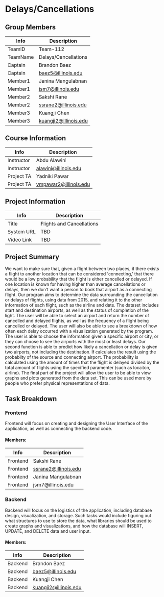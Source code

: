 # Delays/Cancellations

## Group Members

|   Info      |        Description     |
| ----------- | ---------------------- |
| TeamID      |        Team-112        |
| TeamName    | Delays/Cancellations   |
| Captain     |       Brandon Baez     |
| Captain     |    baez5@illinois.edu  |
| Member1     |   Janina Mangulabnan   |
| Member1     |    jsm7@illinois.edu   |
| Member2     |       Sakshi Rane      |
| Member2     |  ssrane2@illinois.edu  |
| Member3     |      Kuangji Chen      |
| Member3     | kuangji2@illinois.edu  |

## Course Information
|   Info      |        Description     |
| ----------- | ---------------------- |
| Instructor  |      Abdu Alawini      |
| Instructor  |  alawini@illinois.edu  |
| Project TA  |      Yadniki Pawar     |
| Project TA  |  ympawar2@illinois.edu |


## Project Information

|   Info      |        Description     |
| ----------- | ---------------------- |
|  Title      |Flights and Cancellations|
| System URL  |           TBD          |
| Video Link  |           TBD          |

## Project Summary


We want to make sure that, given a flight between two places, if there exists a flight to another location that can be considered 'connecting,' that there would be a low probability that the flight is either cancelled or delayed. If one location is known for having higher than average cancellations or delays, then we don't want a person to book that airport as a connecting flight. Our program aims to determine the data surrounding the cancellation or delays of flights, using data from 2015, and relating it to the other information of each flight, such as the airline and date. The dataset includes start and destination airports, as well as the status of completion of the light. 
  The user will be able to select an airport and return the number of cancelled and delayed flights, as well as the frequency of a flight being cancelled or delayed. The user will also be able to see a breakdown of how often each delay occurred with a visualization generated by the program. The user is able to choose the information given a specific airport or city, or they can choose to see the airports with the most or least delays. 
  Our second function is able to predict how likely a cancellation or delay is given two airports, not including the destination. If calculates the result using the probabilty of the source and connecting airport. The probability is calculated using the amount of times that the flight is delayed divided by the total amount of flights using the specified paramenter (such as locaiton, airline).
  The final part of the project will allow the user to be able to view graphs and plots generated from the data set. This can be used more by people who prefer physical representations of data. 


## Task Breakdown

### Frontend
Frontend will focus on creating and designing the User Interface of the application, as well as connecting the backend code.
#### Members:
|   Info      |        Description     |
| ----------- | ---------------------- |
| Frontend    |       Sakshi Rane      |
| Frontend    |  ssrane2@illinois.edu  |
| Frontend    |   Janina Mangulabnan   |
| Frontend    |    jsm7@illinois.edu   |

### Backend
Backend will focus on the logistics of the application, including database design, visualization, and storage. Such tasks would include figuring out what structures to use to store the data, what libraries should be used to create graphs and visualizations, and how the database will INSERT, UPDATE, and DELETE data and user input.
#### Members:
|   Info      |        Description     |
| ----------- | ---------------------- |
| Backend     |       Brandon Baez     |
| Backend     |    baez5@illinois.edu  |
| Backend     |      Kuangji Chen      |
| Backend     | kuangji2@illinois.edu  |
